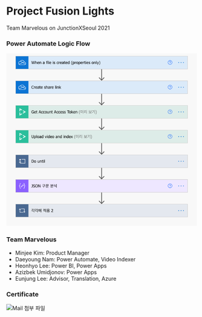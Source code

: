 # Project Fusion Lights
Team Marvelous on JunctionXSeoul 2021

### Power Automate Logic Flow
![logic flow](./powerautomate_logic.png)

### **Team Marvelous**
- Minjee Kim: Product Manager
- Daeyoung Nam: Power Automate, Video Indexer
- Heonhyo Lee: Power BI, Power Apps
- Azizbek Umidjonov: Power Apps
- Eunjung Lee: Advisor, Translation, Azure

### Certificate
![Mail 첨부 파일](https://user-images.githubusercontent.com/23313008/123814871-02e32e80-d931-11eb-81c3-3ebaf7b744ab.jpeg)
